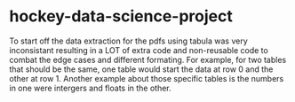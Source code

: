 # hockey-data-science-project

To start off the data extraction for the pdfs using tabula was very inconsistant resulting in a LOT of extra code and non-reusable code to combat the edge cases and different formating. 
For example, for two tables that should be the same, one table would start the data at row 0 and the other at row 1. Another example about those specific tables is the numbers in one were intergers and floats in the other. 
